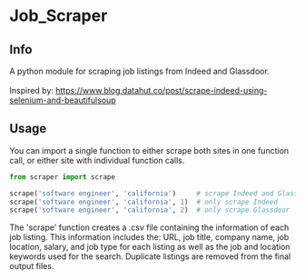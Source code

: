 # Job_Scraper
## Info
A python module for scraping job listings from Indeed and Glassdoor. <br><br>
Inspired by: https://www.blog.datahut.co/post/scrape-indeed-using-selenium-and-beautifulsoup

## Usage
You can import a single function to either scrape both sites in one function call, or either site with individual function calls. 

```python
from scraper import scrape

scrape('software engineer', 'california')     # scrape Indeed and Glassdoor
scrape('software engineer', 'california', 1)  # only scrape Indeed
scrape('software engineer', 'california', 2)  # only scrape Glassdoor
```

The 'scrape' function creates a .csv file containing the information of each job listing. This information includes the: URL, job title, company name, job location, salary, and job type for each listing as well as the job and location keywords used for the search. Duplicate listings are removed from the final output files.
